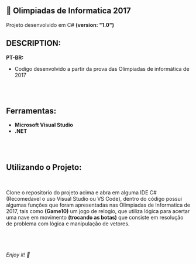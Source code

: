 ﻿## 👾 Olimpiadas de Informatica 2017
Projeto desenvolvido em C# <b>(version: "1.0")</b>
<br />


## DESCRIPTION:
**PT-BR:**
</br>
* Codigo desenvolvido a partir da prova das Olimpiadas de informática de 2017

<br />
<br />

## Ferramentas:
* **Microsoft Visual Studio**
* **.NET**
<br />
<br />

## Utilizando o Projeto:
<br />

Clone o repositorio do projeto acima e abra em alguma IDE C#(Recomedavel o uso Visual Studio ou VS Code), dentro do código possui algumas funções que foram apresentadas nas Olimpiadas de Informatica de 2017, tais como <b>(Game10)</b> um jogo de relogio, que utiliza lógica para acertar uma nave em movimento <b>(trocando as botas)</b> que consiste em resolução de problema com lógica e manipulação de vetores.

<br/>
<br/>


###### Enjoy it! 🤘
